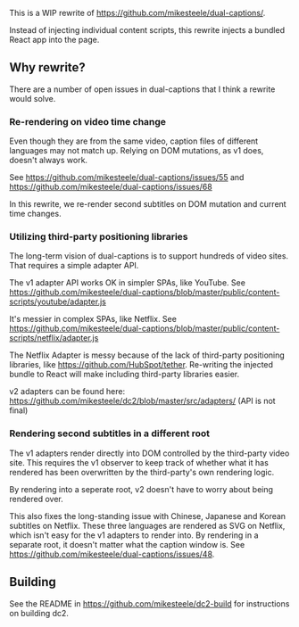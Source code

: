 This is a WIP rewrite of https://github.com/mikesteele/dual-captions/.

Instead of injecting individual content scripts, this rewrite injects a bundled React app into the page.

## Why rewrite?

There are a number of open issues in dual-captions that I think a rewrite would solve.

### Re-rendering on video time change

Even though they are from the same video, caption files of different languages may not match up. Relying on DOM mutations, as v1 does, doesn't always work.

See https://github.com/mikesteele/dual-captions/issues/55 and https://github.com/mikesteele/dual-captions/issues/68

In this rewrite, we re-render second subtitles on DOM mutation and current time changes.

### Utilizing third-party positioning libraries

The long-term vision of dual-captions is to support hundreds of video sites. That requires a simple adapter API.

The v1 adapter API works OK in simpler SPAs, like YouTube. See https://github.com/mikesteele/dual-captions/blob/master/public/content-scripts/youtube/adapter.js

It's messier in complex SPAs, like Netflix. See https://github.com/mikesteele/dual-captions/blob/master/public/content-scripts/netflix/adapter.js

The Netflix Adapter is messy because of the lack of third-party positioning libraries, like https://github.com/HubSpot/tether. Re-writing the injected bundle to React will make including third-party libraries easier.

v2 adapters can be found here: https://github.com/mikesteele/dc2/blob/master/src/adapters/ (API is not final)

### Rendering second subtitles in a different root

The v1 adapters render directly into DOM controlled by the third-party video site. This requires the v1 observer to keep track of whether what it has rendered has been overwritten by the third-party's own rendering logic.

By rendering into a seperate root, v2 doesn't have to worry about being rendered over.

This also fixes the long-standing issue with Chinese, Japanese and Korean subtitles on Netflix. These three languages are rendered as SVG on Netflix, which isn't easy for the v1 adapters to render into. By rendering in a separate root, it doesn't matter what the caption window is. See https://github.com/mikesteele/dual-captions/issues/48.

## Building

See the README in https://github.com/mikesteele/dc2-build for instructions on building dc2.
